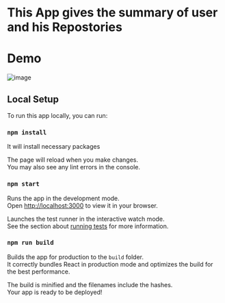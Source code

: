 # This App gives the summary of user and his Repostories

# Demo

![image](https://user-images.githubusercontent.com/57327469/186597158-90c0dfd9-7d77-4301-8d16-0512e8f69f5f.png)


## Local Setup

To run this app locally, you can run:

### `npm install`

It will install necessary packages


The page will reload when you make changes.\
You may also see any lint errors in the console.

### `npm start`

Runs the app in the development mode.\
Open [http://localhost:3000](http://localhost:3000) to view it in your browser.

Launches the test runner in the interactive watch mode.\
See the section about [running tests](https://facebook.github.io/create-react-app/docs/running-tests) for more information.

### `npm run build`

Builds the app for production to the `build` folder.\
It correctly bundles React in production mode and optimizes the build for the best performance.

The build is minified and the filenames include the hashes.\
Your app is ready to be deployed!

